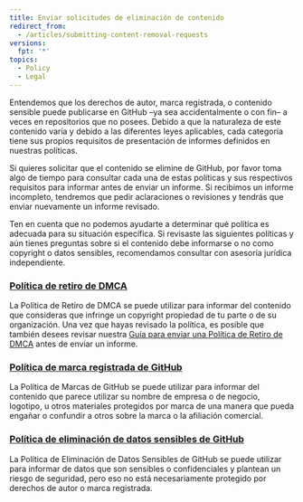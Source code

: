 ```yaml
---
title: Enviar solicitudes de eliminación de contenido
redirect_from:
  - /articles/submitting-content-removal-requests
versions:
  fpt: '*'
topics:
  - Policy
  - Legal
---
```


Entendemos que los derechos de autor, marca registrada, o contenido sensible puede publicarse en GitHub –ya sea accidentalmente o con fin– a veces en repositorios que no posees. Debido a que la naturaleza de este contenido varía y debido a las diferentes leyes aplicables, cada categoría tiene sus propios requisitos de presentación de informes definidos en nuestras políticas.

Si quieres solicitar que el contenido se elimine de GitHub, por favor toma algo de tiempo para consultar cada una de estas políticas y sus respectivos requisitos para informar antes de enviar un informe. Si recibimos un informe incompleto, tendremos que pedir aclaraciones o revisiones y tendrás que enviar nuevamente un informe revisado.

Ten en cuenta que no podemos ayudarte a determinar qué política es adecuada para su situación específica. Si revisaste las siguientes políticas y aún tienes preguntas sobre si el contenido debe informarse o no como copyright o datos sensibles, recomendamos consultar con asesoría jurídica independiente.

### [Política de retiro de DMCA](/articles/dmca-takedown-policy)
La Política de Retiro de DMCA se puede utilizar para informar del contenido que consideras que infringe un copyright propiedad de tu parte o de su organización. Una vez que hayas revisado la política, es posible que también desees revisar nuestra [Guía para enviar una Política de Retiro de DMCA](/articles/guide-to-submitting-a-dmca-takedown-notice/) antes de enviar un informe.

### [Política de marca registrada de GitHub](/articles/github-trademark-policy)
La Política de Marcas de GitHub se puede utilizar para informar del contenido que parece utilizar su nombre de empresa o de negocio, logotipo, u otros materiales protegidos por marca de una manera que pueda engañar o confundir a otros sobre la marca o la afiliación comercial.

### [Política de eliminación de datos sensibles de GitHub](/articles/github-sensitive-data-removal-policy)
La Política de Eliminación de Datos Sensibles de GitHub se puede utilizar para informar de datos que son sensibles o confidenciales y plantean un riesgo de seguridad, pero eso no está necesariamente protegido por derechos de autor o marca registrada.
